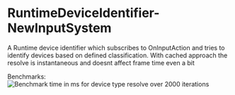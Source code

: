 # RuntimeDeviceIdentifier-NewInputSystem
A Runtime device identifier which subscribes to OnInputAction and tries to identify devices based on defined classification. With cached approach the resolve is instantaneous and doesnt affect frame time even a bit

Benchmarks:
![Benchmark time in ms for device type resolve over 2000 iterations](https://i.ibb.co/gVFPkLK/Device-Hardware-Identifier.png)
